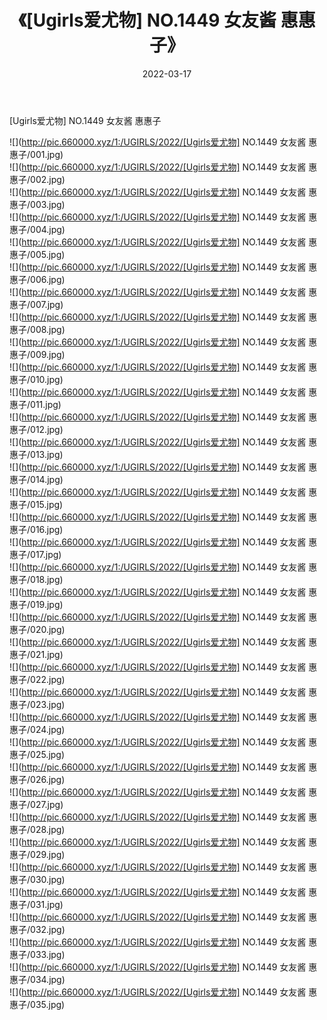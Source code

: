 ﻿---
layout: post
title:  《[Ugirls爱尤物] NO.1449 女友酱 惠惠子》
date:   2022-03-17
img: http://pic.660000.xyz/1:/UGIRLS/2022/[Ugirls爱尤物] NO.1449 女友酱 惠惠子/000.jpg
categories: [美女, 清纯, 唯美]
---

[Ugirls爱尤物] NO.1449 女友酱 惠惠子

 ![](http://pic.660000.xyz/1:/UGIRLS/2022/[Ugirls爱尤物] NO.1449 女友酱 惠惠子/001.jpg) <br>![](http://pic.660000.xyz/1:/UGIRLS/2022/[Ugirls爱尤物] NO.1449 女友酱 惠惠子/002.jpg) <br>![](http://pic.660000.xyz/1:/UGIRLS/2022/[Ugirls爱尤物] NO.1449 女友酱 惠惠子/003.jpg) <br>![](http://pic.660000.xyz/1:/UGIRLS/2022/[Ugirls爱尤物] NO.1449 女友酱 惠惠子/004.jpg) <br>![](http://pic.660000.xyz/1:/UGIRLS/2022/[Ugirls爱尤物] NO.1449 女友酱 惠惠子/005.jpg) <br>![](http://pic.660000.xyz/1:/UGIRLS/2022/[Ugirls爱尤物] NO.1449 女友酱 惠惠子/006.jpg) <br>![](http://pic.660000.xyz/1:/UGIRLS/2022/[Ugirls爱尤物] NO.1449 女友酱 惠惠子/007.jpg) <br>![](http://pic.660000.xyz/1:/UGIRLS/2022/[Ugirls爱尤物] NO.1449 女友酱 惠惠子/008.jpg) <br>![](http://pic.660000.xyz/1:/UGIRLS/2022/[Ugirls爱尤物] NO.1449 女友酱 惠惠子/009.jpg) <br>![](http://pic.660000.xyz/1:/UGIRLS/2022/[Ugirls爱尤物] NO.1449 女友酱 惠惠子/010.jpg) <br>![](http://pic.660000.xyz/1:/UGIRLS/2022/[Ugirls爱尤物] NO.1449 女友酱 惠惠子/011.jpg) <br>![](http://pic.660000.xyz/1:/UGIRLS/2022/[Ugirls爱尤物] NO.1449 女友酱 惠惠子/012.jpg) <br>![](http://pic.660000.xyz/1:/UGIRLS/2022/[Ugirls爱尤物] NO.1449 女友酱 惠惠子/013.jpg) <br>![](http://pic.660000.xyz/1:/UGIRLS/2022/[Ugirls爱尤物] NO.1449 女友酱 惠惠子/014.jpg) <br>![](http://pic.660000.xyz/1:/UGIRLS/2022/[Ugirls爱尤物] NO.1449 女友酱 惠惠子/015.jpg) <br>![](http://pic.660000.xyz/1:/UGIRLS/2022/[Ugirls爱尤物] NO.1449 女友酱 惠惠子/016.jpg) <br>![](http://pic.660000.xyz/1:/UGIRLS/2022/[Ugirls爱尤物] NO.1449 女友酱 惠惠子/017.jpg) <br>![](http://pic.660000.xyz/1:/UGIRLS/2022/[Ugirls爱尤物] NO.1449 女友酱 惠惠子/018.jpg) <br>![](http://pic.660000.xyz/1:/UGIRLS/2022/[Ugirls爱尤物] NO.1449 女友酱 惠惠子/019.jpg) <br>![](http://pic.660000.xyz/1:/UGIRLS/2022/[Ugirls爱尤物] NO.1449 女友酱 惠惠子/020.jpg) <br>![](http://pic.660000.xyz/1:/UGIRLS/2022/[Ugirls爱尤物] NO.1449 女友酱 惠惠子/021.jpg) <br>![](http://pic.660000.xyz/1:/UGIRLS/2022/[Ugirls爱尤物] NO.1449 女友酱 惠惠子/022.jpg) <br>![](http://pic.660000.xyz/1:/UGIRLS/2022/[Ugirls爱尤物] NO.1449 女友酱 惠惠子/023.jpg) <br>![](http://pic.660000.xyz/1:/UGIRLS/2022/[Ugirls爱尤物] NO.1449 女友酱 惠惠子/024.jpg) <br>![](http://pic.660000.xyz/1:/UGIRLS/2022/[Ugirls爱尤物] NO.1449 女友酱 惠惠子/025.jpg) <br>![](http://pic.660000.xyz/1:/UGIRLS/2022/[Ugirls爱尤物] NO.1449 女友酱 惠惠子/026.jpg) <br>![](http://pic.660000.xyz/1:/UGIRLS/2022/[Ugirls爱尤物] NO.1449 女友酱 惠惠子/027.jpg) <br>![](http://pic.660000.xyz/1:/UGIRLS/2022/[Ugirls爱尤物] NO.1449 女友酱 惠惠子/028.jpg) <br>![](http://pic.660000.xyz/1:/UGIRLS/2022/[Ugirls爱尤物] NO.1449 女友酱 惠惠子/029.jpg) <br>![](http://pic.660000.xyz/1:/UGIRLS/2022/[Ugirls爱尤物] NO.1449 女友酱 惠惠子/030.jpg) <br>![](http://pic.660000.xyz/1:/UGIRLS/2022/[Ugirls爱尤物] NO.1449 女友酱 惠惠子/031.jpg) <br>![](http://pic.660000.xyz/1:/UGIRLS/2022/[Ugirls爱尤物] NO.1449 女友酱 惠惠子/032.jpg) <br>![](http://pic.660000.xyz/1:/UGIRLS/2022/[Ugirls爱尤物] NO.1449 女友酱 惠惠子/033.jpg) <br>![](http://pic.660000.xyz/1:/UGIRLS/2022/[Ugirls爱尤物] NO.1449 女友酱 惠惠子/034.jpg) <br>![](http://pic.660000.xyz/1:/UGIRLS/2022/[Ugirls爱尤物] NO.1449 女友酱 惠惠子/035.jpg) <br>